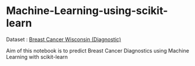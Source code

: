 # Machine-Learning-using-scikit-learn
Dataset : [Breast Cancer Wisconsin (Diagnostic)](https://www.kaggle.com/uciml/breast-cancer-wisconsin-data)

Aim of this notebook is to predict Breast Cancer Diagnostics using Machine Learning with scikit-learn

